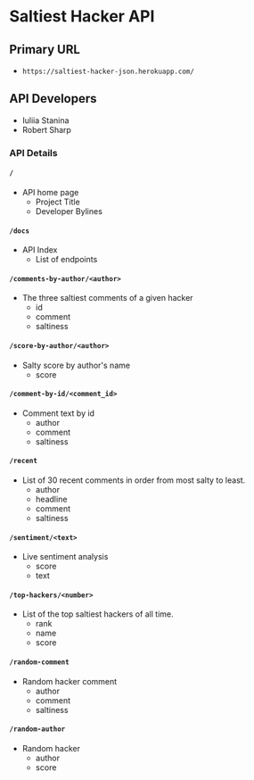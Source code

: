 # Saltiest Hacker API


## Primary URL
- `https://saltiest-hacker-json.herokuapp.com/`

## API Developers
- Iuliia Stanina
- Robert Sharp


### API Details

#### `/`
- API home page
    - Project Title
    - Developer Bylines

#### `/docs`
- API Index
    - List of endpoints

#### `/comments-by-author/<author>`
- The three saltiest comments of a given hacker
    - id
    - comment
    - saltiness

#### `/score-by-author/<author>`
- Salty score by author's name
    - score

#### `/comment-by-id/<comment_id>`
- Comment text by id
    - author
    - comment
    - saltiness

#### `/recent`
- List of 30 recent comments in order from most salty to least.
    - author
    - headline
    - comment
    - saltiness

#### `/sentiment/<text>`
- Live sentiment analysis
    - score
    - text

#### `/top-hackers/<number>`
- List of the top saltiest hackers of all time.
    - rank
    - name
    - score

#### `/random-comment`
- Random hacker comment
    - author
    - comment
    - saltiness

#### `/random-author`
- Random hacker
    - author
    - score
